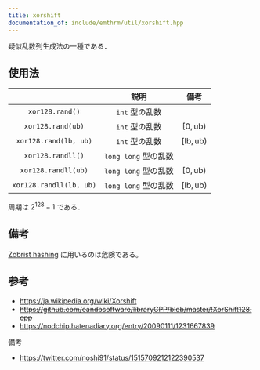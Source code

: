 ```yaml
---
title: xorshift
documentation_of: include/emthrm/util/xorshift.hpp
---
```


疑似乱数列生成法の一種である．


## 使用法

||説明|備考|
|:--:|:--:|:--:|
|`xor128.rand()`|`int` 型の乱数||
|`xor128.rand(ub)`|`int` 型の乱数|$[0, \mathrm{ub})$|
|`xor128.rand(lb, ub)`|`int` 型の乱数|$[\mathrm{lb}, \mathrm{ub})$|
|`xor128.randll()`|`long long` 型の乱数||
|`xor128.randll(ub)`|`long long` 型の乱数|$[0, \mathrm{ub})$|
|`xor128.randll(lb, ub)`|`long long` 型の乱数|$[\mathrm{lb}, \mathrm{ub})$|

周期は $2^{128} - 1$ である．


## 備考

[Zobrist hashing](https://en.wikipedia.org/wiki/Zobrist_hashing) に用いるのは危険である。


## 参考

- https://ja.wikipedia.org/wiki/Xorshift
- ~~https://github.com/eandbsoftware/libraryCPP/blob/master/!XorShift128.cpp~~
- https://nodchip.hatenadiary.org/entry/20090111/1231667839

備考
- https://twitter.com/noshi91/status/1515709212122390537
